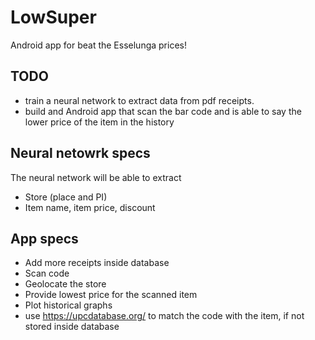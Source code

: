 # LowSuper
Android app for beat the Esselunga prices!


## TODO

- train a neural network to extract data from pdf receipts.
- build and Android app that scan the bar code and is able to say the lower price of the item in the history


## Neural netowrk specs

The neural network will be able to extract
- Store (place and PI)
- Item name, item price, discount

## App specs
- Add more receipts inside database
- Scan code
- Geolocate the store
- Provide lowest price for the scanned item
- Plot historical graphs
- use https://upcdatabase.org/ to match the code with the item, if not stored inside database
